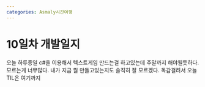 ```yaml
---
categories: Asmaly시간여행
---
```

# 10일차 개발일지

오늘 하루종일 c#을 이용해서 텍스트게임
만드는걸 하고있는데 주말까지 해야될듯하다.
모르는게 너무많다. 내가 지금 뭘 만들고있는지도 솔직히
잘 모르겠다.  독감걸려서 오늘 TIL은 여기까지 